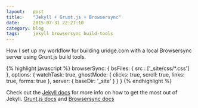 ```yaml
---
layout:   post
title:    "Jekyll + Grunt.js + Browsersync"
date:     2015-07-31 22:27:10
category: blog
tags:     jekyll browsersync build-tools
---
```

How I set up my workflow for building uridge.com with a local Browsersync server using Grunt.js build tools.

{% highlight javascript %}
browserSync: {
  bsFiles: {
    src : ['_site/css/*.css']
  },
  options: {
    watchTask: true,
    ghostMode: {
      clicks: true,
      scroll: true,
      links: true,
      forms: true
    },
    server: {
      baseDir: '_site'
    }
  }
}
{% endhighlight %}

Check out the [Jekyll docs][jekyll] for more info on how to get the most out of Jekyll. [Grunt.js docs][grunt] and [Browsersync docs][browsersync]

[jekyll]:      http://jekyllrb.com
[grunt]:       http://gruntjs.com/
[browsersync]: http://www.browsersync.io
